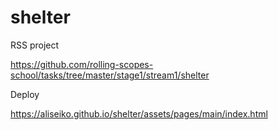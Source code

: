 # shelter
RSS project

https://github.com/rolling-scopes-school/tasks/tree/master/stage1/stream1/shelter

Deploy

https://aliseiko.github.io/shelter/assets/pages/main/index.html
